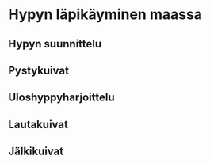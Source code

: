 # Hypyn läpikäyminen maassa

## Hypyn suunnittelu
## Pystykuivat
## Uloshyppyharjoittelu
## Lautakuivat
## Jälkikuivat